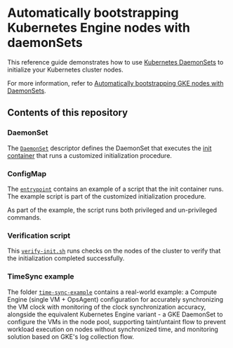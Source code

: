 # Automatically bootstrapping Kubernetes Engine nodes with daemonSets

This reference guide demonstrates how to use
[Kubernetes DaemonSets](https://kubernetes.io/docs/concepts/workloads/controllers/daemonset/)
to initialize your Kubernetes cluster nodes.

For more information, refer to [Automatically bootstrapping GKE nodes with DaemonSets](https://cloud.google.com/solutions/automatically-bootstrapping-gke-nodes-with-daemonsets).

## Contents of this repository

### DaemonSet

The [`DaemonSet`](daemon-set.yaml) descriptor defines the DaemonSet that executes the [init container](https://kubernetes.io/docs/concepts/workloads/pods/init-containers/)
that runs a customized initialization procedure.

### ConfigMap

The [`entrypoint`](cm-entrypoint.yaml) contains an example of a script that the init container runs. The example script
is part of the customized initialization procedure.

As part of the example, the script runs both privileged and un-privileged commands.

### Verification script

This [`verify-init.sh`](verify-init.sh) runs checks on the nodes of the cluster to verify that the initialization completed successfully.

### TimeSync example

The folder [`time-sync-example`](time-sync-example) contains a real-world
example: a Compute Engine (single VM + OpsAgent) configuration for accurately
synchronizing the VM clock with monitoring of the clock synchronization
accuracy, alongside the equivalent Kubernetes Engine variant - a GKE DaemonSet to configure
the VMs in the node pool, supporting taint/untaint flow to prevent workload
execution on nodes without synchronized time, and monitoring solution based on
GKE's log collection flow.
